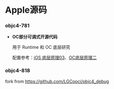 # Apple源码



### objc4-781

- **OC部分可调式开源代码**

  用于 Runtime 和 OC 底层研究

  配置参考：[iOS 底层原理03](https://blog.csdn.net/lin1109221208/article/details/108435967)、[OC底层原理二](https://www.jianshu.com/p/80c8d898469a)

### objc4-818

fork from https://github.com/LGCooci/objc4_debug


